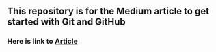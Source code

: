 ## This repository is for the Medium article to get started with Git and GitHub

### Here is link to [Article](https://itsmohamedghouse.medium.com/git-github-working-on-open-source-projects-4a95eddd6072)
